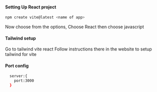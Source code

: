 #### Setting Up React project

```bash
npm create vite@latest <name of app>
```

Now choose from the options,
Choose React then choose javascript

#### Tailwind setup
Go to tailwind vite react
Follow instructions there in the website to setup tailwind for vite

#### Port config
```bash
  server:{
    port:3000
  }

```